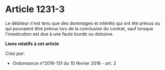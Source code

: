 # Article 1231-3

Le débiteur n'est tenu que des dommages et intérêts qui ont été prévus ou qui pouvaient être prévus lors de la conclusion du
contrat, sauf lorsque l'inexécution est due à une faute lourde ou dolosive.

**Liens relatifs à cet article**

_Créé par_:

  - Ordonnance n°2016-131 du 10 février 2016 - art. 2
